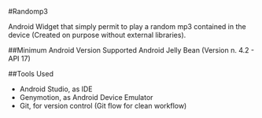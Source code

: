 #Randomp3

Android Widget that simply permit to play a random mp3 contained in the device (Created on purpose without external libraries). 

##Minimum Android Version Supported
Android Jelly Bean (Version n. 4.2 - API 17)

##Tools Used

- Android Studio, as IDE
- Genymotion, as Android Device Emulator
- Git, for version control (Git flow for clean workflow)